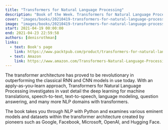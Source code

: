 ```yaml
---
title: "Transformers for Natural Language Processing"
description: "Book of the Week. Transformers for Natural Language Processing by Denis Rothman"
cover: "images/books/20210419-transformers-for-natural-language-processing/cover.jpg"
image: "images/books/20210419-transformers-for-natural-language-processing/preview.jpg"
start: 2021-04-19 00:00:00
end: 2021-04-23 22:59:58
authors: [denisrothman]
links: 
  - text: Book's page
    link: https://www.packtpub.com/product/transformers-for-natural-language-processing/9781800565791
  - text: Amazon
    link: https://www.amazon.com/Transformers-Natural-Language-Processing-architectures-ebook/dp/B08S977X8K
---
```


The transformer architecture has proved to be revolutionary in outperforming the classical RNN
and CNN models in use today. With an apply-as-you-learn approach, Transformers for Natural
Language Processing investigates in vast detail the deep learning for machine translations,
speech-to-text, text-to-speech, language modeling, question answering, and many more NLP domains with transformers.

The book takes you through NLP with Python and examines various eminent models and datasets
within the transformer architecture created by pioneers such as Google, Facebook, Microsoft,
OpenAI, and Hugging Face.